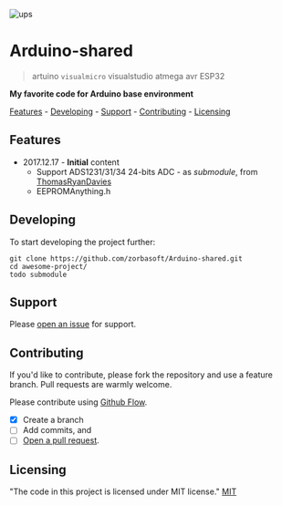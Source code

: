 ![ups](https://avatars3.githubusercontent.com/u/29077972?s=400&u=d90b24ba74ee96a9c7aafd61fe0fa0beed2fa3a3&v=4 "zorbasoft")

# Arduino-shared
> artuino `visualmicro` visualstudio atmega avr ESP32

**My favorite code for Arduino base environment**

[Features](#features) - [Developing](#developing) - [Support](#support) - [Contributing](#contributing) - [Licensing](#licensing)

## Features
- 2017.12.17 - **Initial** content
  - Support ADS1231/31/34 24-bits ADC - as *submodule*, from [ThomasRyanDavies](https://github.com/ThomasRyanDavies/ADS1231)
  - EEPROMAnything.h

## Developing
To start developing
the project further:
```shell
git clone https://github.com/zorbasoft/Arduino-shared.git
cd awesome-project/
todo submodule
```
## Support
Please [open an issue](https://github.com/zorbasoft/Arduino-shared/issues/new) for support.

## Contributing
If you'd like to contribute, please fork the repository and use a feature branch. Pull requests are warmly welcome. 

Please contribute using [Github Flow](https://guides.github.com/introduction/flow/). 
- [x] Create a branch
- [ ] Add commits, and 
- [ ] [Open a pull request](https://github.com/zorbasoft/Arduino-shared/compare/).

## Licensing
"The code in this project is licensed under MIT license." [MIT](https://github.com/zorbasoft/Arduino-shared/blob/master/LICENSE)